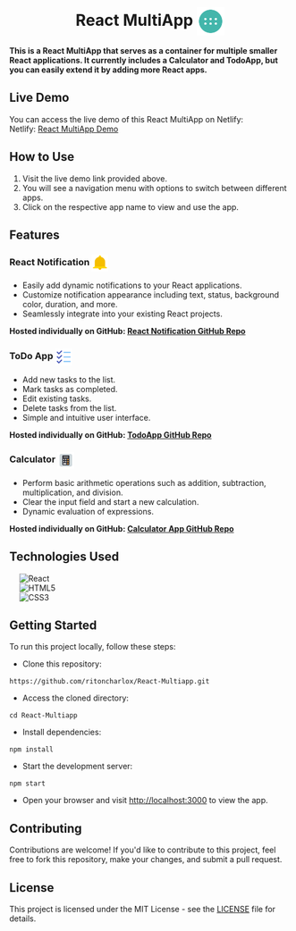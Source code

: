 <br>
<h1 align=center>
<span> React MultiApp </span>
<img align="center" src="./public/favicon.png" alt="" width="50" height="50">
</h1>

**This is a React MultiApp that serves as a container for multiple smaller React applications. It currently includes a Calculator and TodoApp, but you can easily extend it by adding more React apps.**

## Live Demo

You can access the live demo of this React MultiApp on Netlify:
<br>
Netlify: [React MultiApp Demo](https://ritoncharlox-react-multiapp.netlify.app/)

## How to Use

1. Visit the live demo link provided above.
2. You will see a navigation menu with options to switch between different apps.
3. Click on the respective app name to view and use the app.

## Features

<h3>
<span> React Notification </span>
<img align=center src="./public/notification.png" alt="" width="30" height="30">
</h3>

- Easily add dynamic notifications to your React applications.
- Customize notification appearance including text, status, background color, duration, and more.
- Seamlessly integrate into your existing React projects.

**Hosted individually on GitHub: [React Notification GitHub Repo](https://github.com/ritoncharlox/React-Notification)**

<h3>
<span> ToDo App </span>
<img align=center src="./public/todoapp.png" alt="" width="30" height="30">
</h3>

- Add new tasks to the list.
- Mark tasks as completed.
- Edit existing tasks.
- Delete tasks from the list.
- Simple and intuitive user interface.

**Hosted individually on GitHub: [TodoApp GitHub Repo](https://github.com/ritoncharlox/React-ToDo-App)**

<h3>
<span> Calculator </span>
<img align=center src="./public/calculator.png" alt="" width="30" height="30">
</h3>

- Perform basic arithmetic operations such as addition, subtraction, multiplication, and division.
- Clear the input field and start a new calculation.
- Dynamic evaluation of expressions.

**Hosted individually on GitHub: [Calculator App GitHub Repo](https://github.com/ritoncharlox/React-Calculator)**

## Technologies Used

&emsp; ![React](https://img.shields.io/badge/react.js-%23563D7C.svg?style=for-the-badge&logo=react&logoColor=white)
<br>
&emsp; ![HTML5](https://img.shields.io/badge/html5-%23E34F26.svg?style=for-the-badge&logo=html5&logoColor=white)
<br>
&emsp; ![CSS3](https://img.shields.io/badge/css3-%231572B6.svg?style=for-the-badge&logo=css3&logoColor=white)

## Getting Started

To run this project locally, follow these steps:

- Clone this repository:
```
https://github.com/ritoncharlox/React-Multiapp.git
```
- Access the cloned directory:
```
cd React-Multiapp
```
- Install dependencies:
```
npm install
```
- Start the development server:
```
npm start
```
- Open your browser and visit [http://localhost:3000](http://localhost:3000) to view the app.

## Contributing

Contributions are welcome! If you'd like to contribute to this project, feel free to fork this repository, make your changes, and submit a pull request.

## License 

This project is licensed under the MIT License - see the [LICENSE](LICENSE) file for details.